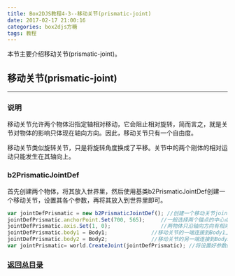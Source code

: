 ```yaml
---
title: Box2DJS教程4-3--移动关节(prismatic-joint)
date: 2017-02-17 21:00:16
categories: box2djs方糖
tags: 教程
---
```

本节主要介绍移动关节(prismatic-joint)。
<!--more-->

## 移动关节(prismatic-joint)
-----
### 说明
移动关节允许两个物体沿指定轴相对移动，它会阻止相对旋转，简而言之，就是关节对物体的影响只体现在轴向方向。因此，移动关节只有一个自由度。

移动关节类似旋转关节，只是将旋转角度换成了平移。关节中的两个刚体的相对运动只能发生在其轴向上。

### b2PrismaticJointDef
首先创建两个物体，将其放入世界里，然后使用基类b2PrismaticJointDef创建一个移动关节，设置其各个参数，再将其放入到世界里即可。

``` javascript
var jointDefPrismatic = new b2PrismaticJointDef(); //创建一个移动关节jointDefPrismatic
jointDefPrismatic.anchorPoint.Set(700, 565);     //一般选择两个锚点的中心点
jointDefPrismatic.axis.Set(1, 0);                //两物体只沿轴向方向有相对运动
jointDefPrismatic.body1 = Body1;              //移动关节的一端连接到Body1上
jointDefPrismatic.body2 = Body2;              //移动关节的另一端连接到Body2上
var jointPrismatic= world.CreateJoint(jointDefPrismatic); //将设置好参数的移动关节放到世界里
```


### [返回总目录](/2017/02/17/box2d-tutorial-0-catalog/) 